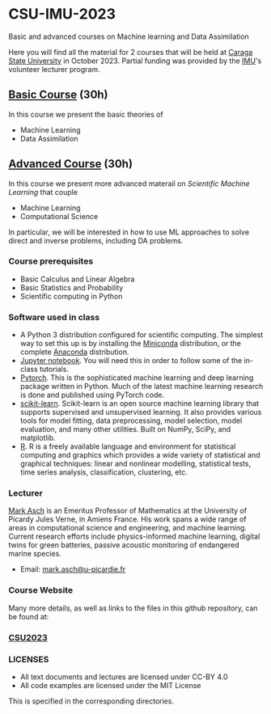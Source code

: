 # CSU-IMU-2023
 Basic and advanced courses on Machine learning and Data Assimilation
 
 Here you will find all the material for 2 courses that will be held at [Caraga State University](https://www.carsu.edu.ph/) in October 2023. Partial funding was provided by the [IMU](https://www.mathunion.org/cdc/lecturing/volunteer-lecturer-program)'s volunteer lecturer program.
 
 ## [Basic Course](01basic-course) (30h)
 
 In this course we present the basic theories of
 
 - Machine Learning
 - Data Assimilation
 
 
 ## [Advanced Course](02advanced-course) (30h)
 
 In this course we present more advanced materail on *Scientific Machine Learning* that couple
 
 - Machine Learning
 - Computational Science
 
 In particular, we will be interested in how to use ML approaches to solve direct and inverse problems, including DA problems.


### Course prerequisites

- Basic Calculus and Linear Algebra
- Basic Statistics and Probability
- Scientific computing in Python

### Software used in class

- A Python 3 distribution configured for scientific computing. The simplest way to set this up is by installing the [Miniconda](https://docs.conda.io/en/latest/miniconda.html) distribution, or the complete [Anaconda](https://anaconda.org/anaconda/python) distribution. 
- [Jupyter notebook](http://jupyter.org/). You will need this in order to follow some of the in-class tutorials.
- [Pytorch](https://pytorch.org/). This is the sophisticated machine learning and deep learning  package written in Python. Much of the latest machine learning research is done and published using PyTorch code.
- [scikit-learn](https://scikit-learn.org/stable/). Scikit-learn is an open source machine learning library that supports supervised and unsupervised learning. It also provides various tools for model fitting, data preprocessing, model selection, model evaluation, and many other utilities.  Built on NumPy, SciPy, and matplotlib.
- [R](https://cran.r-project.org/). R is a freely available language and environment for statistical computing and graphics which provides a wide variety of statistical and graphical techniques: linear and nonlinear modelling, statistical tests, time series analysis, classification, clustering, etc.


### Lecturer

[Mark Asch](https://markasch.github.io/DT-tbx-v1/) is an Emeritus Professor of Mathematics at the University of Picardy Jules Verne, in Amiens France.  His work spans a wide range of areas in computational science and engineering, and machine learning. Current research efforts include physics-informed machine learning, digital twins for green batteries, passive acoustic monitoring of endangered marine species.

- Email: <mark.asch@u-picardie.fr>

### Course Website

Many more details, as well as links to the files in this github repository, can be found at:

### [CSU2023](https://sites.google.com/view/csu2023/)


### LICENSES

- All text documents and lectures are licensed under CC-BY 4.0
- All code examples are licensed under the MIT License

This is specified in the corresponding directories.




